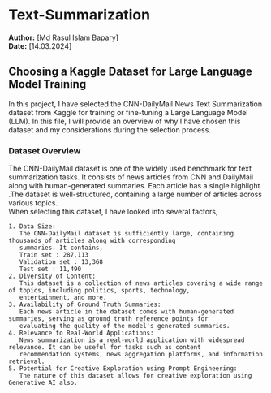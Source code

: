 # Text-Summarization
**Author:** [Md Rasul Islam Bapary]  
**Date:** [14.03.2024]

## Choosing a Kaggle Dataset for Large Language Model Training
In this project, I have selected the CNN-DailyMail News Text Summarization dataset from Kaggle for training or fine-tuning a Large Language Model (LLM). In this file, I will provide an overview of why I have chosen this dataset and my considerations during the selection process.
### Dataset Overview
The CNN-DailyMail dataset is one of the widely used benchmark for text summarization tasks. It consists of news articles from CNN and DailyMail along with human-generated summaries. Each article has a single highlight .The dataset is well-structured, containing a large number of articles across various topics. \
When selecting this dataset, I have looked into several factors,

    1. Data Size:
       The CNN-DailyMail dataset is sufficiently large, containing thousands of articles along with corresponding
       summaries. It contains,
       Train set : 287,113
       Validation set : 13,368
       Test set : 11,490
    2. Diversity of Content:
       This dataset is a collection of news articles covering a wide range of topics, including politics, sports, technology,
       entertainment, and more.
    3. Availability of Ground Truth Summaries:
       Each news article in the dataset comes with human-generated summaries, serving as ground truth reference points for
       evaluating the quality of the model's generated summaries.
    4. Relevance to Real-World Applications:
       News summarization is a real-world application with widespread relevance. It can be useful for tasks such as content
       recommendation systems, news aggregation platforms, and information retrieval.
    5. Potential for Creative Exploration using Prompt Engineering:
       The nature of this dataset allows for creative exploration using Generative AI also.
